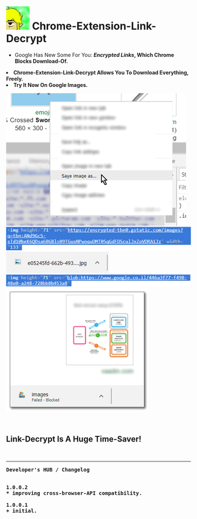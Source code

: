 <h1><img src="resources/icon.png" height="64" width="64"/> Chrome-Extension-Link-Decrypt</h1>

<ul>
<li>Google Has New Some For You: <strong><em>Encrypted Links</em><strong>, Which Chrome Blocks Download-Of.</li>
</ul>

<li>Chrome-Extension-Link-Decrypt Allows You To Download Everything, Freely.</li>
<li>Try It Now On Google Images.</li>
</ul>

<img src="resources/screenshot_1.png"/><br/>
<img src="resources/screenshot_2.png"/><br/>
<img src="resources/screenshot_3.png"/><br/>
<img src="resources/screenshot_4.png"/><br/>
<img src="resources/screenshot_5.png"/><br/>

<br/>

<h2>Link-Decrypt Is A <strong>Huge Time-Saver!</strong></h2>


<br/>
<hr/>

<pre>
Developer's HUB / Changelog


1.0.0.2
* improving cross-browser-API compatibility.

1.0.0.1
+ initial.
</pre>

<!-- <a href="https://paypal.me/e1adkarak0"><img src="https://www.paypalobjects.com/webstatic/mktg/Logo/pp-logo-100px.png" alt="PayPal Donation"></a> -->